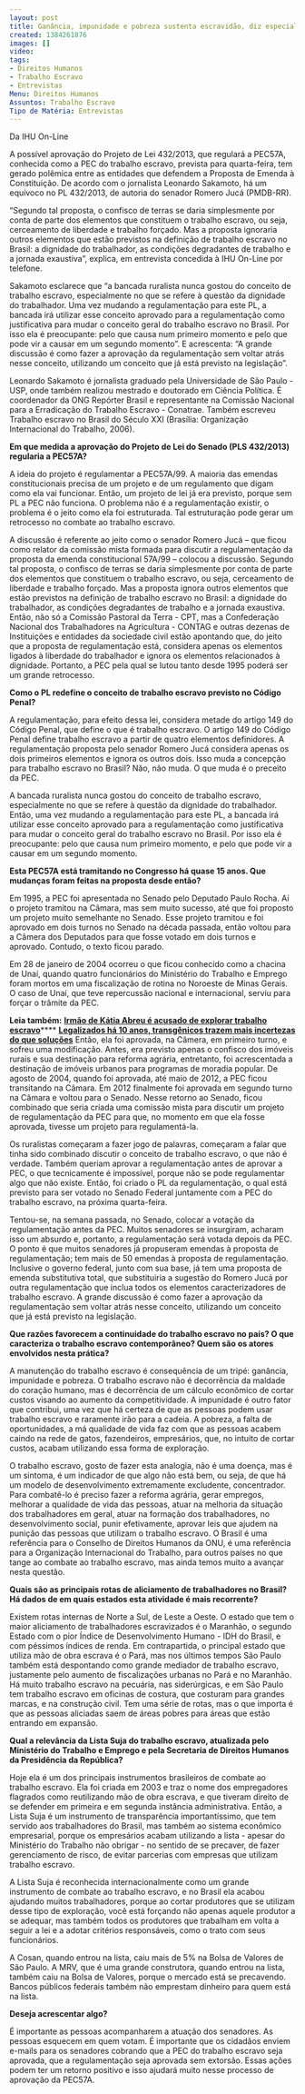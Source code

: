 ```yaml
---
layout: post
title: Ganância, impunidade e pobreza sustenta escravidão, diz especialista
created: 1384261876
images: []
video: 
tags:
- Direitos Humanos
- Trabalho Escravo
- Entrevistas
Menu: Direitos Humanos
Assuntos: Trabalho Escravo
Tipo de Matéria: Entrevistas
---
```



Da IHU On-Line

A possível aprovação do Projeto de Lei 432/2013, que regulará a PEC57A, conhecida como a PEC do trabalho escravo, prevista para quarta-feira, tem gerado polêmica entre as entidades que defendem a Proposta de Emenda à Constituição. De acordo com o jornalista Leonardo Sakamoto, há um equívoco no PL 432/2013, de autoria do senador Romero Jucá (PMDB-RR).


“Segundo tal proposta, o confisco de terras se daria simplesmente por conta de parte dos elementos que constituem o trabalho escravo, ou seja, cerceamento de liberdade e trabalho forçado. Mas a proposta ignoraria outros elementos que estão previstos na definição de trabalho escravo no Brasil: a dignidade do trabalhador, as condições degradantes de trabalho e a jornada exaustiva”, explica, em entrevista concedida à IHU On-Line por telefone.


Sakamoto esclarece que “a bancada ruralista nunca gostou do conceito de trabalho escravo, especialmente no que se refere à questão da dignidade do trabalhador. Uma vez mudando a regulamentação para este PL, a bancada irá utilizar esse conceito aprovado para a regulamentação como justificativa para mudar o conceito geral do trabalho escravo no Brasil. Por isso ela é preocupante: pelo que causa num primeiro momento e pelo que pode vir a causar em um segundo momento”. E acrescenta: “A grande discussão é como fazer a aprovação da regulamentação sem voltar atrás nesse conceito, utilizando um conceito que já está previsto na legislação”.


Leonardo Sakamoto é jornalista graduado pela Universidade de São Paulo - USP, onde também realizou mestrado e doutorado em Ciência Política. É coordenador da ONG Repórter Brasil e representante na Comissão Nacional para a Erradicação do Trabalho Escravo - Conatrae. Também escreveu Trabalho escravo no Brasil do Século XXI (Brasília: Organização Internacional do Trabalho, 2006).


**Em que medida a aprovação do Projeto de Lei do Senado (PLS 432/2013) regularia a PEC57A?**

A ideia do projeto é regulamentar a PEC57A/99. A maioria das emendas constitucionais precisa de um projeto e de um regulamento que digam como ela vai funcionar. Então, um projeto de lei já era previsto, porque sem PL a PEC não funciona. O problema não é a regulamentação existir, o problema é o jeito como ela foi estruturada. Tal estruturação pode gerar um retrocesso no combate ao trabalho escravo.


A discussão é referente ao jeito como o senador Romero Jucá – que ficou como relator da comissão mista formada para discutir a regulamentação da proposta da emenda constitucional 57A/99 – colocou a discussão. Segundo tal proposta, o confisco de terras se daria simplesmente por conta de parte dos elementos que constituem o trabalho escravo, ou seja, cerceamento de liberdade e trabalho forçado.
Mas a proposta ignora outros elementos que estão previstos na definição de trabalho escravo no Brasil: a dignidade do trabalhador, as condições degradantes de trabalho e a jornada exaustiva. Então, não só a Comissão Pastoral da Terra - CPT, mas a Confederação Nacional dos Trabalhadores na Agricultura - CONTAG e outras dezenas de Instituições e entidades da sociedade civil estão apontando que, do jeito que a proposta de regulamentação está, considera apenas os elementos ligados à liberdade do trabalhador e ignora os elementos relacionados à dignidade. Portanto, a PEC pela qual se lutou tanto desde 1995 poderá ser um grande retrocesso.


**Como o PL redefine o conceito de trabalho escravo previsto no Código Penal?**

A regulamentação, para efeito dessa lei, considera metade do artigo 149 do Código Penal, que define o que é trabalho escravo. O artigo 149 do Código Penal define trabalho escravo a partir de quatro elementos definidores. A regulamentação proposta pelo senador Romero Jucá considera apenas os dois primeiros elementos e ignora os outros dois. Isso muda a concepção para trabalho escravo no Brasil? Não, não muda. O que muda é o preceito da PEC.


A bancada ruralista nunca gostou do conceito de trabalho escravo, especialmente no que se refere à questão da dignidade do trabalhador. Então, uma vez mudando a regulamentação para este PL, a bancada irá utilizar esse conceito aprovado para a regulamentação como justificativa para mudar o conceito geral do trabalho escravo no Brasil. Por isso ela é preocupante: pelo que causa num primeiro momento, e pelo que pode vir a causar em um segundo momento.


**Esta PEC57A está tramitando no Congresso há quase 15 anos. Que mudanças foram feitas na proposta desde então?**

Em 1995, a PEC foi apresentada no Senado pelo Deputado Paulo Rocha. Aí o projeto tramitou na Câmara, mas sem muito sucesso, até que foi proposto um projeto muito semelhante no Senado. Esse projeto tramitou e foi aprovado em dois turnos no Senado na década passada, então voltou para a Câmera dos Deputados para que fosse votado em dois turnos e aprovado. Contudo, o texto ficou parado.


Em 28 de janeiro de 2004 ocorreu o que ficou conhecido como a chacina de Unaí, quando quatro funcionários do Ministério do Trabalho e Emprego foram mortos em uma fiscalização de rotina no Noroeste de Minas Gerais. O caso de Unaí, que teve repercussão nacional e internacional, serviu para forçar o trâmite da PEC.


**Leia também:**
[**Irmão de Kátia Abreu é acusado de explorar trabalho escravo**](http://www.mst.org.br/node/15434)****
[**Legalizados há 10 anos, transgênicos trazem mais incertezas do que soluções**](http://www.mst.org.br/node/15431)
Então, ela foi aprovada, na Câmera, em primeiro turno, e sofreu uma modificação. Antes, era previsto apenas o confisco dos imóveis rurais e sua destinação para reforma agrária, entretanto, foi acrescentada a destinação de imóveis urbanos para programas de moradia popular. De agosto de 2004, quando foi aprovada, até maio de 2012, a PEC ficou transitando na Câmara.
Em 2012 finalmente foi aprovada em segundo turno na Câmara e voltou para o Senado. Nesse retorno ao Senado, ficou combinado que seria criada uma comissão mista para discutir um projeto de regulamentação da PEC para que, no momento em que ela fosse aprovada, tivesse um projeto para regulamentá-la.


Os ruralistas começaram a fazer jogo de palavras, começaram a falar que tinha sido combinado discutir o conceito de trabalho escravo, o que não é verdade. Também queriam aprovar a regulamentação antes de aprovar a PEC, o que tecnicamente é impossível, porque não se pode regulamentar algo que não existe. Então, foi criado o PL da regulamentação, o qual está previsto para ser votado no Senado Federal juntamente com a PEC do trabalho escravo, na próxima quarta-feira.


Tentou-se, na semana passada, no Senado, colocar a votação da regulamentação antes da PEC. Muitos senadores se insurgiram, acharam isso um absurdo e, portanto, a regulamentação será votada depois da PEC.
O ponto é que muitos senadores já propuseram emendas à proposta de regulamentação; tem mais de 50 emendas à proposta de regulamentação. Inclusive o governo federal, junto com sua base, já tem uma proposta de emenda substitutiva total, que substituiria a sugestão do Romero Jucá por outra regulamentação que inclua todos os elementos caracterizadores de trabalho escravo.
A grande discussão é como fazer a aprovação da regulamentação sem voltar atrás nesse conceito, utilizando um conceito que já está previsto na legislação.


**Que razões favorecem a continuidade do trabalho escravo no país? O que caracteriza o trabalho escravo contemporâneo? Quem são os atores envolvidos nesta prática?**

A manutenção do trabalho escravo é consequência de um tripé: ganância, impunidade e pobreza. O trabalho escravo não é decorrência da maldade do coração humano, mas é decorrência de um cálculo econômico de cortar custos visando ao aumento da competitividade.
A impunidade é outro fator que contribui, uma vez que há certeza de que as pessoas podem usar trabalho escravo e raramente irão para a cadeia. A pobreza, a falta de oportunidades, a má qualidade de vida faz com que as pessoas acabem caindo na rede de gatos, fazendeiros, empresários, que, no intuito de cortar custos, acabam utilizando essa forma de exploração.


O trabalho escravo, gosto de fazer esta analogia, não é uma doença, mas é um sintoma, é um indicador de que algo não está bem, ou seja, de que há um modelo de desenvolvimento extremamente excludente, concentrador.
Para combatê-lo é preciso fazer a reforma agrária, gerar empregos, melhorar a qualidade de vida das pessoas, atuar na melhoria da situação dos trabalhadores em geral, atuar na formação dos trabalhadores, no desenvolvimento social, punir efetivamente, aprovar leis que ajudem na punição das pessoas que utilizam o trabalho escravo.
O Brasil é uma referência para o Conselho de Direitos Humanos da ONU, é uma referência para a Organização Internacional do Trabalho, para outros países no que tange ao combate ao trabalho escravo, mas ainda temos muito a avançar nesta questão.


**Quais são as principais rotas de aliciamento de trabalhadores no Brasil? Há dados de em quais estados esta atividade é mais recorrente?**

Existem rotas internas de Norte a Sul, de Leste a Oeste. O estado que tem o maior aliciamento de trabalhadores escravizados é o Maranhão, o segundo Estado com o pior Índice de Desenvolvimento Humano - IDH do Brasil, e com péssimos índices de renda.
Em contrapartida, o principal estado que utiliza mão de obra escrava é o Pará, mas nos últimos tempos São Paulo também está despontando como grande mediador de trabalho escravo, justamente pelo aumento de fiscalizações urbanas no Pará e no Maranhão.
Há muito trabalho escravo na pecuária, nas siderúrgicas, e em São Paulo tem trabalho escravo em oficinas de costura, que costuram para grandes marcas, e na construção civil. Tem uma série de rotas, mas o que importa é que as pessoas aliciadas saem de áreas pobres para áreas que estão entrando em expansão.


**Qual a relevância da Lista Suja do trabalho escravo, atualizada pelo Ministério do Trabalho e Emprego e pela Secretaria de Direitos Humanos da Presidência da República?**

Hoje ela é um dos principais instrumentos brasileiros de combate ao trabalho escravo. Ela foi criada em 2003 e traz o nome dos empregadores flagrados como reutilizando mão de obra escrava, e que tiveram direito de se defender em primeira e em segunda instância administrativa.
Então, a Lista Suja é um instrumento de transparência importantíssimo, que tem servido aos trabalhadores do Brasil, mas também ao sistema econômico empresarial, porque os empresários acabam utilizando a lista - apesar do Ministério do Trabalho não obrigar - no sentido de se precaver, de fazer gerenciamento de risco, de evitar parcerias com empresas que utilizam trabalho escravo.


A Lista Suja é reconhecida internacionalmente como um grande instrumento de combate ao trabalho escravo, e no Brasil ela acabou ajudando muitos trabalhadores, porque ao cortar produtores que se utilizam desse tipo de exploração, você está forçando não apenas aquele produtor a se adequar, mas também todos os produtores que trabalham em volta a seguir a lei e a adotar critérios responsáveis, como o trato com seus funcionários.


A Cosan, quando entrou na lista, caiu mais de 5% na Bolsa de Valores de São Paulo. A MRV, que é uma grande construtora, quando entrou na lista, também caiu na Bolsa de Valores, porque o mercado está se precavendo. Bancos públicos federais também não emprestam dinheiro para quem está na lista.


**Deseja acrescentar algo?**

É importante as pessoas acompanharem a atuação dos senadores. As pessoas esquecem em quem votam. É importante que os cidadãos enviem e-mails para os senadores cobrando que a PEC do trabalho escravo seja aprovada, que a regulamentação seja aprovada sem extorsão. Essas ações podem ter um retorno positivo e isso ajudará muito nesse processo de aprovação da PEC57A.
 
